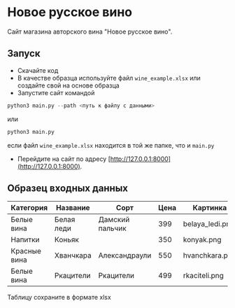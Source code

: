 # Новое русское вино

Сайт магазина авторского вина "Новое русское вино".

## Запуск

- Скачайте код
- В качестве образца используйте файл `wine_example.xlsx` или создайте свой на основе образца
- Запустите сайт командой 
```python
python3 main.py --path <путь к файлу с данными>
``` 
или 
```python
python3 main.py
```
если файл `wine_example.xlsx` находится в той же папке, что и `main.py`
- Перейдите на сайт по адресу [http://127.0.0.1:8000](http://127.0.0.1:8000).

## Образец входных данных

| Категория    | Название   | Сорт            | Цена | Картинка        | Акция                |
| ------------ | ---------- | --------------- | ---- | --------------- | -------------------- |
| Белые вина   | Белая леди | Дамский пальчик | 399  | belaya_ledi.png | Выгодное предложение |
| Напитки      | Коньяк     |                 | 350  | konyak.png      |                      |
| Красные вина | Хванчкара  | Александраули   | 550  | hvanchkara.png  |                      |
| Белые вина   | Ркацители  | Ркацители       | 499  | rkaciteli.png   | Выгодное предложение |

Таблицу сохраните в формате xlsx

